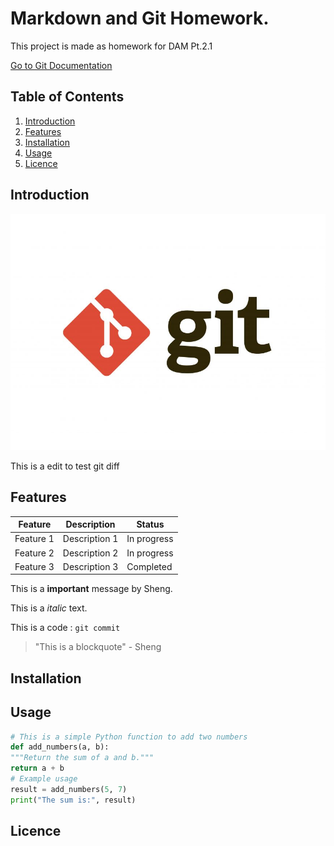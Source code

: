 # Markdown and Git Homework.

This project is made as homework for DAM Pt.2.1

[Go to Git Documentation](https://git-scm.com/doc)

## Table of Contents

1. [Introduction](#introduction)
2. [Features](#features)
3. [Installation](#installation)
4. [Usage](#usage)
5. [Licence](#licence)

## Introduction

![Project Logo](images/logo.png)

This is a edit to test git diff

## Features

| Feature   | Description   | Status      |
| --------- | ------------- | ----------- |
| Feature 1 | Description 1 | In progress |
| Feature 2 | Description 2 | In progress |
| Feature 3 | Description 3 | Completed   |

This is a **important** message by Sheng.

This is a _italic_ text.

This is a code : `git commit`

> "This is a blockquote" - Sheng

## Installation

## Usage

```python
# This is a simple Python function to add two numbers
def add_numbers(a, b):
"""Return the sum of a and b."""
return a + b
# Example usage
result = add_numbers(5, 7)
print("The sum is:", result)
```

## Licence
